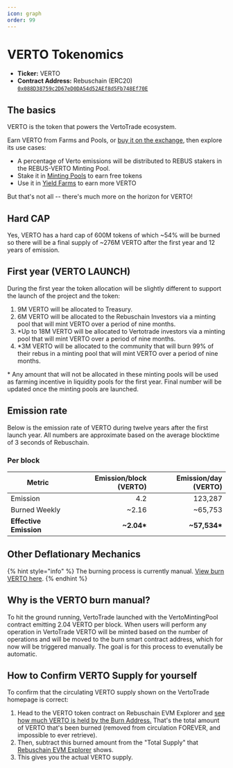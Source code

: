 ```yaml
---
icon: graph
order: 99
---
```

# VERTO Tokenomics

* **Ticker:** VERTO
* **Contract Address:** Rebuschain (ERC20) [`0x088D38759c2D67eD0DA54d52AEf8d5Fb748Ef70E`](https://evm.rebuschain.com/address/0x088D38759c2D67eD0DA54d52AEf8d5Fb748Ef70E)

## The basics

VERTO is the token that powers the VertoTrade ecosystem.

Earn VERTO from Farms and Pools, or [buy it on the exchange](../../products/exchange/), then explore its use cases:

* A percentage of Verto emissions will be distributed to REBUS stakers in the REBUS-VERTO Minting Pool.
* Stake it in [Minting Pools](../../products/minting-pools/) to earn free tokens
* Use it in [Yield Farms](../../products/yield-farming) to earn more VERTO

But that's not all -- there's much more on the horizon for VERTO!

## Hard CAP
Yes, VERTO has a hard cap of 600M tokens of which ~54% will be burned so there will be a final supply of ~276M VERTO after the first year and 12 years of emission.

## First year (VERTO LAUNCH)
During the first year the token allocation will be slightly different to support the launch of the project and the token:

1. 9M VERTO will be allocated to Treasury.
2. 6M VERTO will be allocated to the Rebuschain Investors via a minting pool that will mint VERTO over a period of nine months.
3. \*Up to 18M VERTO will be allocated to Vertotrade investors via a minting pool that will mint VERTO over a period of nine months.
4. \*3M VERTO will be allocated to the community that will burn 99% of their rebus in a minting pool that will mint VERTO over a period of nine months.

\* Any amount that will not be allocated in these minting pools will be used as farming incentive in liquidity pools for the first year. Final number will be updated once the minting pools are launched.

## Emission rate

Below is the emission rate of VERTO during twelve years after the first launch year. All numbers are approximate based on the average blocktime of 3 seconds of Rebuschain.

### Per block

| **Metric**             | **Emission/block (VERTO)** | **Emission/day (VERTO)** |
| ---------------------- | -------------------------: | -----------------------: |
| Emission               |                        4.2 |                  123,287 |
| Burned Weekly          |                     \~2.16 |                 \~65,753 |
| **Effective Emission** |               **\~2.04\*** |           **\~57,534\*** |

## Other Deflationary Mechanics

{% hint style="info" %}
The burning process is currently manual. [View burn VERTO here](tbd).
{% endhint %}

## Why is the VERTO burn manual?

To hit the ground running, VertoTrade launched with the VertoMintingPool contract emitting 2.04 VERTO per block. When users will perform any operation in VertoTrade VERTO will be minted based on the number of operations and will be moved to the burn smart contract address, which for now will be triggered manually. The goal is for this process to evenutally be automatic.

## How to Confirm VERTO Supply for yourself

To confirm that the circulating VERTO supply shown on the VertoTrade homepage is correct:

1. Head to the VERTO token contract on Rebuschain EVM Explorer and [see how much VERTO is held by the Burn Address.](tbd) That's the total amount of VERTO that's been burned (removed from circulation FOREVER, and impossible to ever retrieve).
2. Then, subtract this burned amount from the "Total Supply" that [Rebuschain EVM Explorer](https://evm.rebuschain.com) shows.
3. This gives you the actual VERTO supply.
